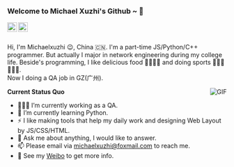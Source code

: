 <!--
**michaelxuzhi/michaelxuzhi** is a ✨ _special_ ✨ repository because its `README.md` (this file) appears on your GitHub profile.

Here are some ideas to get you started:

- 🔭 I’m currently working on ...
- 🌱 I’m currently learning ...
- 👯 I’m looking to collaborate on ...
- 🤔 I’m looking for help with ...
- 💬 Ask me about ...
- 📫 How to reach me: ...
- 😄 Pronouns: ...
- ⚡ Fun fact: ...
-->

### Welcome to Michael Xuzhi's Github ~ 👋

<a href="https://weibo.com/1917033722/profile?topnav=1&wvr=6">
  <img align="left" alt="Weibo" width="22px" src="https://cdn.jsdelivr.net/npm/simple-icons@3.1.0/icons/sinaweibo.svg" />
</a>
<a href="https://github.com/michaelxuzhi">
  <img align="left" alt="Github" width="22px" src="https://cdn.jsdelivr.net/npm/simple-icons@3.1.0/icons/github.svg" />
</a>

<br />
<br />

Hi, I'm Michaelxuzhi 😉, China 🇨🇳. I'm a part-time JS/Python/C++ programmer. But actually I major in network engineering during my college life. Beside's programming, I like delicious food 🥗🥩🌮🍣 and doing sports 🏃⛹️‍♂️🏋🏼‍♂️.
<br />
Now I doing a QA job in GZ(广州).

  <img align="right" alt="GIF" src="https://media.giphy.com/media/iIqmM5tTjmpOB9mpbn/giphy.gif" />

**Current Status Quo**

- 👨🏻‍💻 I’m currently working as a QA.
- 🌱 I’m currently learning Python.
- ⚡ I like making tools that help my daily work and designing Web Layout by JS/CSS/HTML.
- 💬 Ask me about anything, I would like to answer.
- 📫 Please email via michaelxuzhi@foxmail.com to reach me.
- 👀 See my [Weibo](https://weibo.com/1917033722/profile?topnav=1&wvr=6&is_all=1) to get more info.
